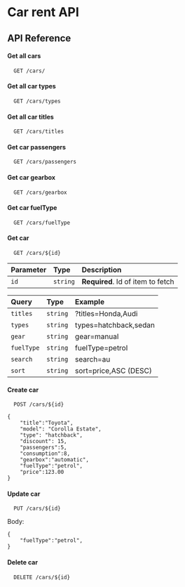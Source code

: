 # Car rent API

## API Reference

#### Get all cars

```http
  GET /cars/
```

#### Get all car types

```http
  GET /cars/types
```

#### Get all car titles

```http
  GET /cars/titles
```

#### Get car passengers

```http
  GET /cars/passengers
```

#### Get car gearbox

```http
  GET /cars/gearbox
```

#### Get car fuelType

```http
  GET /cars/fuelType
```

#### Get car

```http
  GET /cars/${id}
```

| Parameter | Type     | Description                       |
| :-------- | :------- | :-------------------------------- |
| `id`      | `string` | **Required**. Id of item to fetch |

| Query      | Type     | Example               |
| :--------- | :------- | :-------------------- |
| `titles`   | `string` | ?titles=Honda,Audi    |
| `types`    | `string` | types=hatchback,sedan |
| `gear`     | `string` | gear=manual           |
| `fuelType` | `string` | fuelType=petrol       |
| `search`   | `string` | search=au             |
| `sort`     | `string` | sort=price,ASC (DESC) |

#### Create car

```http
  POST /cars/${id}
```

```
{
    "title":"Toyota",
    "model": "Corolla Estate",
    "type": "hatchback",
    "discount": 15,
    "passengers":5,
    "consumption":8,
    "gearbox":"automatic",
    "fuelType":"petrol",
    "price":123.00
}
```

#### Update car

```http
  PUT /cars/${id}
```

Body:

```
{
    "fuelType":"petrol",
}
```

#### Delete car

```http
  DELETE /cars/${id}
```
